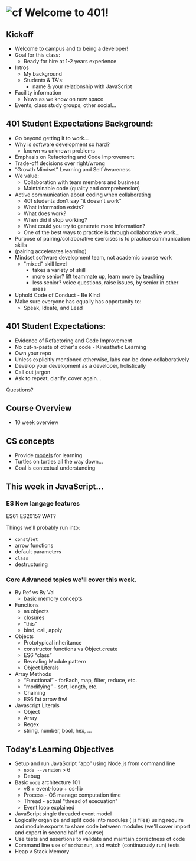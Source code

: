 ![cf](http://i.imgur.com/7v5ASc8.png) Welcome to 401!
===

## Kickoff
* Welcome to campus and to being a developer!
* Goal for this class:
    * Ready for hire at 1-2 years experience
* Intros
    * My background
    * Students & TA's:
        * name & your relationship with JavaScript
* Facility information
    * News as we know on new space
* Events, class study groups, other social... 

## 401 Student Expectations Background:
* Go beyond getting it to work...
* Why is software development so hard?
    * known vs unknown problems
* Emphasis on Refactoring and Code Improvement
* Trade-off decisions over right/wrong
* “Growth Mindset” Learning and Self Awareness
* We value:
    * Collaboration with team members and business
    * Maintainable code (quality and comprehension)
* Active communication about coding when collaborating
    * 401 students don't say "it doesn't work"
    * What information exists? 
    * What does work? 
    * When did it stop working? 
    * What could you try to generate more information? 
    * One of the best ways to practice is through collaborative work...
* Purpose of pairing/collaborative exercises is to practice communication skills
* (pairing accelerates learning)
* Mindset software development team, not academic course work
    * "mixed" skill level
        * takes a variety of skill
        * more senior? lift teammate up, learn more by teaching
        * less senior? voice questions, raise issues, by senior in other areas
* Uphold Code of Conduct - Be Kind
* Make sure everyone has equally has opportunity to:
    * Speak, Ideate, and Lead

## 401 Student Expectations:
* Evidence of Refactoring and Code Improvement
* No cut-n-paste of other's code - Kinesthetic Learning
* Own your repo
* Unless explicitly mentioned otherwise, labs can be done collaboratively
* Develop your development as a developer, holistically
* Call out jargon
* Ask to repeat, clarify, cover again...

Questions?

## Course Overview
* 10 week overview

## CS concepts
* Provide [models](https://en.wikipedia.org/wiki/All_models_are_wrong) for learning
* Turtles on turtles all the way down...
* Goal is contextual understanding

## This week in JavaScript...

### ES New langage features

ES6? ES2015? WAT?

Things we'll probably run into:
* `const`/`let`
* arrow functions
* default parameters
* `class`
* destructuring

### Core Advanced topics we'll cover this week.
* By Ref vs By Val
	* basic memory concepts
* Functions
	* as objects
	* closures
	* “this”
	* bind, call, apply
* Objects
	* Prototypical inheritance
	* constructor functions vs Object.create
	* ES6 “class”
	* Revealing Module pattern
	* Object Literals
* Array Methods
	* “Functional” - forEach, map, filter, reduce, etc.
	* “modifying” - sort, length, etc.
	* Chaining 
	* ES6 fat arrow ftw!
* Javascript Literals
	* Object
	* Array
	* Regex
	* string, number, bool, hex, ...

## Today's Learning Objectives
* Setup and run JavaScript “app” using Node.js from command line
	* `node --version` > 6
	* Debug
* Basic `node` architecture 101
	* v8 + event-loop + os-lib
	* Process - OS manage computation time
	* Thread - actual "thread of execuation"
	* Event loop explained
* JavaScript single threaded event model
* Logically organize and split code into modules (.js files) 
using require and module.exports to share code between modules 
(we'll cover import and export in second half of course) 
* Use tests and assertions to validate and maintain correctness of code
* Command line use of `mocha`: run, and watch (continuously run) tests
* Heap v Stack Memory
